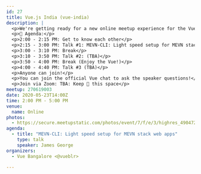 ```yaml
---
id: 27
title: Vue.js India (vue-india)
description: |
  <p>We're getting ready for a new online meetup experience for the VueBLR community. Join us and the many Vue enthusiasts on Saturday, the 23rd of May for some great sessions and discussions.</p>
  <p>📝 Agenda:</p>
  <p>2:00 - 2:15 PM: Get to know each other</p>
  <p>2:15 - 3:00 PM: Talk #1: MEVN-CLI: Light speed setup for MEVN stack web apps</p>
  <p>3:00 - 3:10 PM: Break</p>
  <p>3:10 - 3:50 PM: Talk #2: (TBA)</p>
  <p>3:50 - 4:00 PM: Break (Enjoy the Vue!)</p>
  <p>4:00 - 4:40 PM: Talk #3 (TBA)</p>
  <p>Anyone can join!</p>
  <p>You can join the official Vue chat to ask the speaker questions!</p>
  <p>Join via Zoom: TBA: Keep 👀 this space</p>
meetup: 270619003
date: 2020-05-23T14:00Z
time: 2:00 PM - 5:00 PM
venue:
  name: Online
photos:
  - https://secure.meetupstatic.com/photos/event/7/f/e/3/highres_490472739.jpeg
agenda:
  - title: "MEVN-CLI: Light speed setup for MEVN stack web apps"
    type: talk
    speaker: James George
organizers:
  - Vue Bangalore <@vueblr>

---
```


<EventPage />

